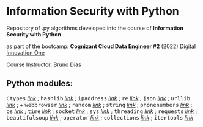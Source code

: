 # Information Security with Python

Repository of .py algorithms developed into the course of **Information Security with Python**

as part of the bootcamp: **Cognizant Cloud Data Engineer #2** (2022) [Digital Innovation One](https://www.dio.me)

Course Instructor: [Bruno Dias](https://www.linkedin.com/in/brunodecamposdias/)


## Python modules:

<kbd>Ctypes</kbd> [_link_](https://docs.python.org/3/library/ctypes.html) ; <kbd>hashlib</kbd> [_link_](https://docs.python.org/3/library/hashlib.html) ; <kbd>ipaddress</kbd> [_link_](https://docs.python.org/3/library/ipaddress.html) ; <kbd>re</kbd> [_link_](https://docs.python.org/3/library/re.html) ; <kbd>json</kbd> [_link_](https://docs.python.org/3/library/json.html) ; <kbd>urllib</kbd> [_link_](https://docs.python.org/3/library/urllib.html) ; + <kbd>webbrowser</kbd> [_link_](https://docs.python.org/3/library/webbrowser.html) ; <kbd>random</kbd> [_link_](https://docs.python.org/3/library/random.html) ; <kbd>string</kbd> [_link_](https://docs.python.org/3/library/string.html) ; <kbd>phonenumbers</kbd> [_link_](https://pypi.org/project/phonenumbers/) ; <kbd>os</kbd> [_link_](https://docs.python.org/3/library/os.html) ; <kbd>time</kbd> [_link_](https://docs.python.org/3/library/time.html) ; <kbd>socket</kbd> [_link_](https://docs.python.org/3/library/socket.html) ; <kbd>sys</kbd> [_link_](https://docs.python.org/3/library/sys.html) ; <kbd>threading</kbd> [_link_](https://docs.python-requests.org/en/latest/) ; <kbd>requests</kbd> [_link_](https://docs.python.org/3/library/sys.html) ; <kbd>beautifulsoup</kbd> [_link_](https://pypi.org/project/beautifulsoup4/) ; <kbd>operator</kbd> [_link_](https://docs.python.org/3/library/operator.html) ; <kbd>collections</kbd> [_link_](https://docs.python.org/3/library/collections.html) ; <kbd>itertools</kbd> [_link_](https://docs.python.org/3/library/itertools.html)
